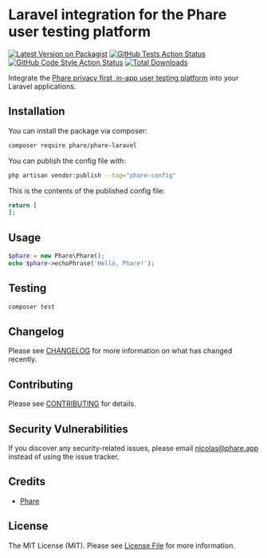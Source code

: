 # Laravel integration for the Phare user testing platform

[![Latest Version on Packagist](https://img.shields.io/packagist/v/phare/phare-laravel.svg?style=flat-square)](https://packagist.org/packages/phare/phare-laravel)
[![GitHub Tests Action Status](https://img.shields.io/github/workflow/status/phare/phare-laravel/run-tests?label=tests)](https://github.com/phare/phare-laravel/actions?query=workflow%3Arun-tests+branch%3Amain)
[![GitHub Code Style Action Status](https://img.shields.io/github/workflow/status/phare/phare-laravel/Check%20&%20fix%20styling?label=code%20style)](https://github.com/phare/phare-laravel/actions?query=workflow%3A"Check+%26+fix+styling"+branch%3Amain)
[![Total Downloads](https://img.shields.io/packagist/dt/phare/phare-laravel.svg?style=flat-square)](https://packagist.org/packages/phare/phare-laravel)

Integrate the [Phare privacy first, in-app user testing platform](https://phare.app/) into your Laravel applications.

## Installation

You can install the package via composer:

```bash
composer require phare/phare-laravel
```

You can publish the config file with:

```bash
php artisan vendor:publish --tag="phare-config"
```

This is the contents of the published config file:

```php
return [
];
```

## Usage

```php
$phare = new Phare\Phare();
echo $phare->echoPhrase('Hello, Phare!');
```

## Testing

```bash
composer test
```

## Changelog

Please see [CHANGELOG](CHANGELOG.md) for more information on what has changed recently.

## Contributing

Please see [CONTRIBUTING](https://github.com/spatie/.github/blob/main/CONTRIBUTING.md) for details.

## Security Vulnerabilities

If you discover any security-related issues, please email [nicolas@phare.app](mailto:nicolas@phare.app) instead of using the issue tracker.

## Credits

- [Phare](https://github.com/phare)

## License

The MIT License (MIT). Please see [License File](LICENSE.md) for more information.
